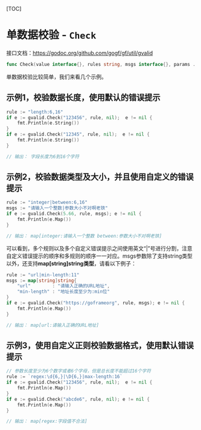 [TOC]

# 单数据校验 - `Check`

接口文档：https://godoc.org/github.com/gogf/gf/util/gvalid
```go
func Check(value interface{}, rules string, msgs interface{}, params ...interface{}) *Error
```

单数据校验比较简单，我们来看几个示例。

## 示例1，校验数据长度，使用默认的错误提示
```go
rule := "length:6,16"
if e := gvalid.Check("123456", rule, nil);  e != nil {
    fmt.Println(e.String())
}
if e := gvalid.Check("12345", rule, nil);  e != nil {
    fmt.Println(e.String())
}

// 输出： 字段长度为6到16个字符
```

## 示例2，校验数据类型及大小，并且使用自定义的错误提示
```go
rule := "integer|between:6,16"
msgs := "请输入一个整数|参数大小不对啊老铁"
if e := gvalid.Check(5.66, rule, msgs); e != nil {
    fmt.Println(e.Map())
}

// 输出： map[integer:请输入一个整数 between:参数大小不对啊老铁]
```

可以看到，多个规则以及多个自定义错误提示之间使用英文“|”号进行分割，注意自定义错误提示的顺序和多规则的顺序一一对应。msgs参数除了支持string类型以外，还支持**map[string]string类型**，请看以下例子：
```go
rule := "url|min-length:11"
msgs := map[string]string{
    "url"        : "请输入正确的URL地址",
    "min-length" : "地址长度至少为:min位"
}
if e := gvalid.Check("https://goframeorg", rule, msgs); e != nil {
    fmt.Println(e.Map())
}

// 输出： map[url:请输入正确的URL地址]
```

## 示例3，使用自定义正则校验数据格式，使用默认错误提示
```go
// 参数长度至少为6个数字或者6个字母，但是总长度不能超过16个字符
rule := `regex:\d{6,}|\D{6,}|max-length:16`
if e := gvalid.Check("123456", rule, nil);  e != nil {
    fmt.Println(e.Map())
}
if e := gvalid.Check("abcde6", rule, nil); e != nil {
    fmt.Println(e.Map())
}

// 输出： map[regex:字段值不合法]
```






